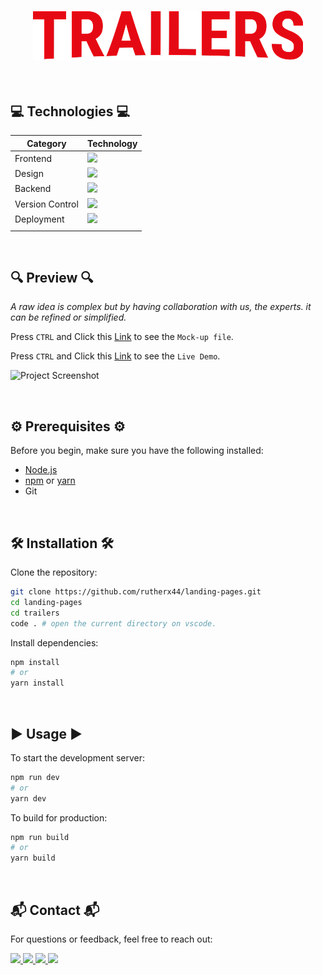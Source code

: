 <h3 align="center">
  
  ![Project Screenshot](src/assets/logo.png)
</h3>

<br/>

## 💻 Technologies 💻

| Category        | Technology                                                                                                                     |
| --------------- | ------------------------------------------------------------------------------------------------------------------------------ |
| Frontend        | <img src="https://go-skill-icons.vercel.app/api/icons?i=html,css,javascript,react,vite,tailwind,reactquery,npm&titles=true" /> |
| Design          | <img src="https://go-skill-icons.vercel.app/api/icons?i=figma,ps&titles=true" />                                               |
| Backend         | <img src="https://go-skill-icons.vercel.app/api/icons?i=axios&titles=true" />                                                  |
| Version Control | <img src="https://go-skill-icons.vercel.app/api/icons?i=git&titles=true" />                                                    |
| Deployment      | <img src="https://go-skill-icons.vercel.app/api/icons?i=vercel&titles=true" />                                                 |
|                 |                                                                                                                                |

<br/>

## 🔍 Preview 🔍

<i>A raw idea is complex but by having collaboration with us, the experts. it can be refined or simplified.</i>

Press `CTRL` and Click this [Link](https://www.figma.com/design/DCHT57Zu2XXnbkhPQ0mzsk/Trailer-Landing-Page?node-id=2-3&t=ORuq890Mp04XKY3Y-1) to see the `Mock-up file`.

Press `CTRL` and Click this [Link](https://tailers-landing-page.vercel.app) to see the `Live Demo`.

![Project Screenshot](public/preview.png)

<br/>

## ⚙️ Prerequisites ⚙️

Before you begin, make sure you have the following installed:

- [Node.js](https://nodejs.org/)
- [npm](https://www.npmjs.com/) or [yarn](https://yarnpkg.com/)
- Git

<br/>

## 🛠️ Installation 🛠️

Clone the repository:

```bash
git clone https://github.com/rutherx44/landing-pages.git
cd landing-pages
cd trailers
code . # open the current directory on vscode.
```

Install dependencies:

```bash
npm install
# or
yarn install
```

<br/>

## ▶️ Usage ▶️

To start the development server:

```bash
npm run dev
# or
yarn dev
```

To build for production:

```bash
npm run build
# or
yarn build
```

<br/>

## 📬 Contact 📬

For questions or feedback, feel free to reach out:

<div>
  <a href="https://linkedin.com/in/ruther-dio" target="_blank">
    <img src="https://img.shields.io/badge/LinkedIn-0A66C2?style=for-the-badge&logo=linkedin&logoColor=white" target="_blank" />
  </a>
  <a href="mailto:ruther.diox04@gmail.com">
    <img src="https://img.shields.io/badge/Gmail-B71C1C?style=for-the-badge&logo=gmail&logoColor=white" target="_blank" />
  </a>
  <a href="https://dribbble.com/rthrx44" target="_blank">
    <img src="https://img.shields.io/badge/Dribbble-EA4C89?style=for-the-badge&logo=dribbble&logoColor=white" target="_blank" />
  </a>
  <a href="https://www.behance.net/rutherdio" target="_blank">
    <img src="https://img.shields.io/badge/-Behance-0054F7?style=for-the-badge&logo=behance&logoColor=white" target="_blank" />
  </a>
<!--   <a href="https://ruther-portfolio.vercel.app/" target="_blank">
    <img src="https://img.shields.io/badge/Portfolio-84CC16?style=for-the-badge&logo=producthunt&logoColor=white" target="_blank" />
  </a> -->
</div>
